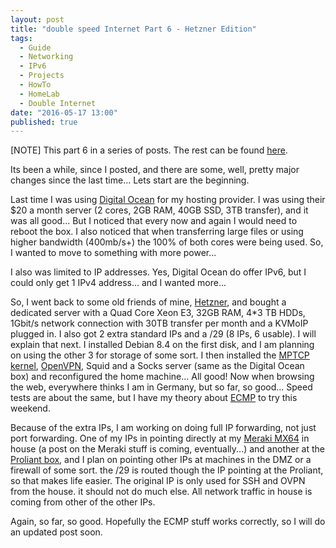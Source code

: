 ```yaml
---
layout: post
title: "double speed Internet Part 6 - Hetzner Edition"
tags: 
  - Guide
  - Networking
  - IPv6
  - Projects
  - HowTo
  - HomeLab
  - Double Internet
date: "2016-05-17 13:00"
published: true
---
```


[NOTE] This part 6 in a series of posts. The rest can be found [here](https://www.tiernanotoole.ie/tag/Double%20Internet/).

Its been a while, since I posted, and there are some, well, pretty major changes since the last time... Lets start are the beginning.

Last time I was using [Digital Ocean][1] for my hosting provider. I was using their $20 a month server (2 cores, 2GB RAM, 40GB SSD, 3TB transfer), and it was all good... But I noticed that every now and again I would need to reboot the box. I also noticed that when transferring large files or using higher bandwidth (400mb/s+) the 100% of both cores were being used. So, I wanted to move to something with more power...

I also was limited to IP addresses. Yes, Digital Ocean do offer IPv6, but I could only get 1 IPv4 address... and I wanted more...

So, I went back to some old friends of mine, [Hetzner][2], and bought a dedicated server with a Quad Core Xeon E3, 32GB RAM, 4*3 TB HDDs, 1Gbit/s network connection with 30TB transfer per month and a KVMoIP plugged in. I also got 2 extra standard IPs and a /29 (8 IPs, 6 usable). I will explain that next. I installed Debian 8.4 on the first disk, and I am planning on using the other 3 for storage of some sort. I then installed the [MPTCP kernel][3], [OpenVPN][4], Squid and a Socks server (same as the Digital Ocean box) and reconfigured the home machine... All good! Now when browsing the web, everywhere thinks I am in Germany, but so far, so good... Speed tests are about the same, but I have my theory about [ECMP][5] to try this weekend.

Because of the extra IPs, I am working on doing full IP forwarding, not just port forwarding. One of my IPs in pointing directly at my [Meraki MX64][6] in house (a post on the Meraki stuff is coming, eventually...) and another at the [Proliant box][7], and I plan on pointing other IPs at machines in the DMZ or a firewall of some sort. the /29 is routed though the IP pointing at the Proliant, so that makes life easier. The original IP is only used for SSH and OVPN from the house. it should not do much else. All network traffic in house is coming from other of the other IPs. 

Again, so far, so good. Hopefully the ECMP stuff works correctly, so I will do an updated post soon. 

[1]:https://m.do.co/c/d4d345b83b55
[2]:http://www.hetzner.de/en
[3]:http://www.multipath-tcp.org
[4]:http://www.openvpn.net
[5]:https://en.wikipedia.org/wiki/Equal-cost_multi-path_routing
[6]:https://meraki.cisco.com/products/appliances/mx64
[7]:https://www.tiernanotoole.ie/Computers/proliantml110.html
